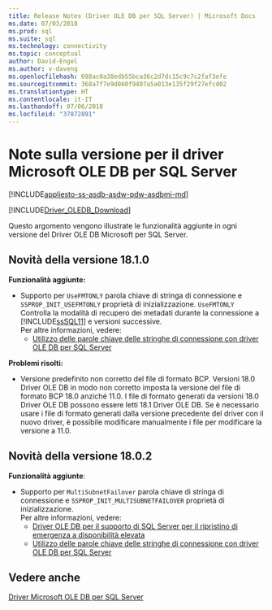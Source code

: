 ```yaml
---
title: Release Notes (Driver OLE DB per SQL Server) | Microsoft Docs
ms.date: 07/03/2018
ms.prod: sql
ms.suite: sql
ms.technology: connectivity
ms.topic: conceptual
author: David-Engel
ms.author: v-daveng
ms.openlocfilehash: 698ac0a38edb55bca36c2d7dc15c9c7c2faf3efe
ms.sourcegitcommit: 368a7f7e9d860f9407a5a013e135f29f27efcd02
ms.translationtype: HT
ms.contentlocale: it-IT
ms.lasthandoff: 07/06/2018
ms.locfileid: "37872891"
---
```

# <a name="release-notes-for-the-microsoft-ole-db-driver-for-sql-server"></a>Note sulla versione per il driver Microsoft OLE DB per SQL Server
[!INCLUDE[appliesto-ss-asdb-asdw-pdw-asdbmi-md](../../includes/appliesto-ss-asdb-asdw-pdw-asdbmi-md.md)]

[!INCLUDE[Driver_OLEDB_Download](../../includes/driver_oledb_download.md)]

Questo argomento vengono illustrate le funzionalità aggiunte in ogni versione del Driver OLE DB Microsoft per SQL Server.

## <a name="whats-new-in-version-1810"></a>Novità della versione 18.1.0

**Funzionalità aggiunte:**

* Supporto per `UseFMTONLY` parola chiave di stringa di connessione e `SSPROP_INIT_USEFMTONLY` proprietà di inizializzazione.
`UseFMTONLY` Controlla la modalità di recupero dei metadati durante la connessione a [!INCLUDE[ssSQL11](../../includes/sssql11-md.md)] e versioni successive.  
Per altre informazioni, vedere:
  * [Utilizzo delle parole chiave delle stringhe di connessione con driver OLE DB per SQL Server](applications/using-connection-string-keywords-with-oledb-driver-for-sql-server.md)

**Problemi risolti:**

* Versione predefinito non corretto del file di formato BCP. Versioni 18.0 Driver OLE DB in modo non corretto imposta la versione del file di formato BCP 18.0 anziché 11.0. I file di formato generati da versioni 18.0 Driver OLE DB possono essere letti 18.1 Driver OLE DB. Se è necessario usare i file di formato generati dalla versione precedente del driver con il nuovo driver, è possibile modificare manualmente i file per modificare la versione a 11.0.

## <a name="whats-new-in-version-1802"></a>Novità della versione 18.0.2

**Funzionalità aggiunte**:

* Supporto per `MultiSubnetFailover` parola chiave di stringa di connessione e `SSPROP_INIT_MULTISUBNETFAILOVER` proprietà di inizializzazione.  
Per altre informazioni, vedere:  
  * [Driver OLE DB per il supporto di SQL Server per il ripristino di emergenza a disponibilità elevata](features/oledb-driver-for-sql-server-support-for-high-availability-disaster-recovery.md)  
  * [Utilizzo delle parole chiave delle stringhe di connessione con driver OLE DB per SQL Server](applications/using-connection-string-keywords-with-oledb-driver-for-sql-server.md)

## <a name="see-also"></a>Vedere anche
[Driver Microsoft OLE DB per SQL Server](oledb-driver-for-sql-server.md)
